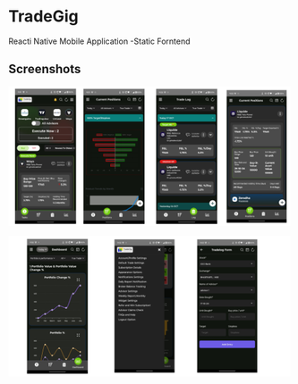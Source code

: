 # TradeGig

Reacti Native Mobile Application -Static Forntend

## Screenshots

![Project Screenshot](1.jpg)

![Project Screenshot](2.jpg)
